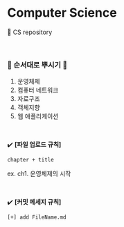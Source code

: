 # Computer Science

:calendar:  CS repository

<br>

### :facepunch: 순서대로 뿌시기 :facepunch:

1. 운영체제
2. 컴퓨터 네트워크
3. 자료구조
4. 객체지향
5. 웹 애플리케이션

<br>

:heavy_check_mark: **[파일 업로드 규칙]**

`chapter + title`

ex. ch1. 운영체제의 시작

<br>

:heavy_check_mark: **[커밋 메세지 규칙]**

`[+] add FileName.md`

<br>

